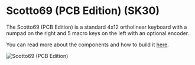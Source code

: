 # Scotto69 (PCB Edition) (SK30)

The Scotto69 (PCB Edition) is a standard 4x12 ortholinear keyboard with a numpad on the right and 5 macro keys on the left with an optional encoder.

You can read more about the components and how to build it [here](https://scottokeebs.com/blogs/keyboards/scotto69-pcb-keyboard).

![Scotto69 (PCB Edition)](https://github.com/user-attachments/assets/6c6a4879-8a77-4457-92e7-161589ced54f)
